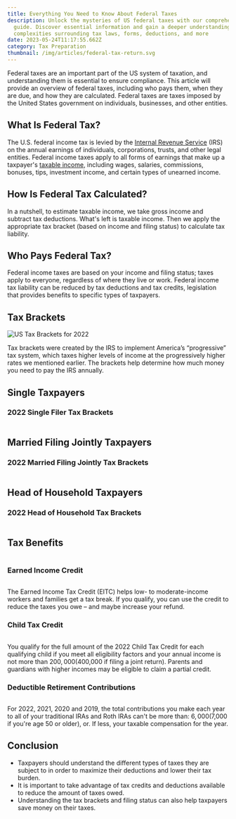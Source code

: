 ```yaml
---
title: Everything You Need to Know About Federal Taxes
description: Unlock the mysteries of US federal taxes with our comprehensive
  guide. Discover essential information and gain a deeper understanding of the
  complexities surrounding tax laws, forms, deductions, and more
date: 2023-05-24T11:17:55.662Z
category: Tax Preparation
thumbnail: /img/articles/federal-tax-return.svg
---
```









Federal taxes are an important part of the US system of taxation, and understanding them is essential to ensure compliance. This article will provide an overview of federal taxes, including who pays them, when they are due, and how they are calculated. Federal taxes are taxes imposed by the United States government on individuals, businesses, and other entities.

## What Is Federal Tax?

The U.S. federal income tax is levied by the [Internal Revenue Service](https://www.investopedia.com/terms/i/irs.asp) (IRS) on the annual earnings of individuals, corporations, trusts, and other legal entities. Federal income taxes apply to all forms of earnings that make up a taxpayer's [taxable income](https://www.investopedia.com/terms/t/taxableincome.asp), including wages, salaries, commissions, bonuses, tips, investment income, and certain types of unearned income.

## How Is Federal Tax Calculated?

In a nutshell, to estimate taxable income, we take gross income and subtract tax deductions. What's left is taxable income. Then we apply the appropriate tax bracket (based on income and filing status) to calculate tax liability.

## Who Pays Federal Tax?

Federal income taxes are based on your income and filing status; taxes apply to everyone, regardless of where they live or work. Federal income tax liability can be reduced by tax deductions and tax credits, legislation that provides benefits to specific types of taxpayers.

## Tax Brackets

![US Tax Brackets for 2022](/img/articles/tax-brackets.svg "US Tax Brackets")

Tax brackets were created by the IRS to implement America’s “progressive” tax system, which taxes higher levels of income at the progressively higher rates we mentioned earlier. The brackets help determine how much money you need to pay the IRS annually.

## Single Taxpayers

### 2022 Single Filer Tax Brackets

![]()

## Married Filing Jointly Taxpayers

### 2022 Married Filing Jointly Tax Brackets

![]()

## Head of Household Taxpayers

### 2022 Head of Household Tax Brackets

![]()

## Tax Benefits

![]()

### Earned Income Credit

![]()

The Earned Income Tax Credit (EITC) helps low- to moderate-income workers and families get a tax break. If you qualify, you can use the credit to reduce the taxes you owe – and maybe increase your refund.

### Child Tax Credit

![]()

You qualify for the full amount of the 2022 Child Tax Credit for each qualifying child if you meet all eligibility factors and your annual income is not more than $200,000 ($400,000 if filing a joint return). Parents and guardians with higher incomes may be eligible to claim a partial credit.

### Deductible Retirement Contributions

![]()

For 2022, 2021, 2020 and 2019, the total contributions you make each year to all of your traditional IRAs and Roth IRAs can't be more than: $6,000 ($7,000 if you're age 50 or older), or. If less, your taxable compensation for the year.

## Conclusion

* Taxpayers should understand the different types of taxes they are subject to in order to maximize their deductions and lower their tax burden.
* It is important to take advantage of tax credits and deductions available to reduce the amount of taxes owed.
* Understanding the tax brackets and filing status can also help taxpayers save money on their taxes.